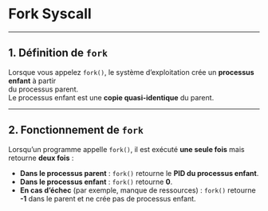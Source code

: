 # Fork Syscall
---

## 1. Définition de `fork`

Lorsque vous appelez `fork()`, le système d’exploitation crée un **processus enfant** à partir  
du processus parent.  
Le processus enfant est une **copie quasi-identique** du parent.

---

## 2. Fonctionnement de `fork`

Lorsqu’un programme appelle `fork()`, il est exécuté **une seule fois** mais retourne **deux fois** :

- **Dans le processus parent** : `fork()` retourne le **PID du processus enfant**.  
- **Dans le processus enfant** : `fork()` retourne **0**.  
- **En cas d’échec** (par exemple, manque de ressources) : `fork()` retourne **-1** dans le parent et ne crée pas de processus enfant.
